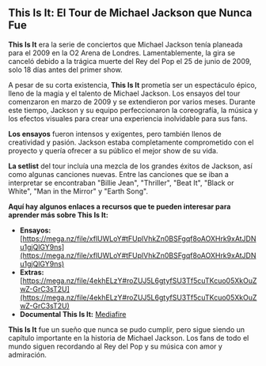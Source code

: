 ## This Is It: El Tour de Michael Jackson que Nunca Fue

**This Is It** era la serie de conciertos que Michael Jackson tenía planeada para el 2009 en la O2 Arena de Londres. Lamentablemente, la gira se canceló debido a la trágica muerte del Rey del Pop el 25 de junio de 2009, solo 18 días antes del primer show.

A pesar de su corta existencia, **This Is It** prometía ser un espectáculo épico, lleno de la magia y el talento de Michael Jackson. Los ensayos del tour comenzaron en marzo de 2009 y se extendieron por varios meses. Durante este tiempo, Jackson y su equipo perfeccionaron la coreografía, la música y los efectos visuales para crear una experiencia inolvidable para sus fans.

**Los ensayos** fueron intensos y exigentes, pero también llenos de creatividad y pasión. Jackson estaba completamente comprometido con el proyecto y quería ofrecer a su público el mejor show de su vida. 

**La setlist** del tour incluía una mezcla de los grandes éxitos de Jackson, así como algunas canciones nuevas. Entre las canciones que se iban a interpretar se encontraban "Billie Jean", "Thriller", "Beat It", "Black or White", "Man in the Mirror" y "Earth Song".

**Aquí hay algunos enlaces a recursos que te pueden interesar para aprender más sobre This Is It:**

* **Ensayos:** [https://mega.nz/file/xflUWLoY#tFUplVhkZn0BSFgqf8oAOXHrk9xAtJDNu1gjQlGY9ns](https://mega.nz/file/xflUWLoY#tFUplVhkZn0BSFgqf8oAOXHrk9xAtJDNu1gjQlGY9ns)
* **Extras:** [https://mega.nz/file/4ekhELzY#roZUJ5L6gtyfSU3Tf5cuTKcuo05XkOuZwZ-GrC3sT2U](https://mega.nz/file/4ekhELzY#roZUJ5L6gtyfSU3Tf5cuTKcuo05XkOuZwZ-GrC3sT2U)
* **Documental This Is It:** [Mediafire](https://www.mediafire.com/file/j0kwk469905b2yx/Michael_Jacksons_THIS_IS_IT_Full_Movie_Documentary-Concert_Film_1080p_Full_HD_%28_1072_X_1920_%29.mp4/file)

**This Is It** fue un sueño que nunca se pudo cumplir, pero sigue siendo un capítulo importante en la historia de Michael Jackson. Los fans de todo el mundo siguen recordando al Rey del Pop y su música con amor y admiración.
